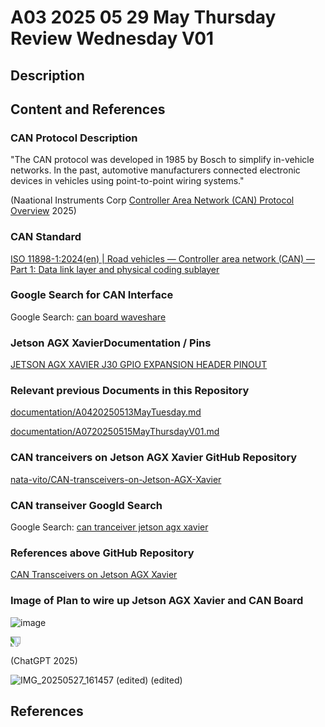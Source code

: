 # A03 2025 05 29 May Thursday Review Wednesday V01

## Description



## Content and References

### CAN Protocol Description

"The CAN protocol was developed in 1985 by Bosch to simplify in-vehicle networks. In the past, automotive manufacturers connected electronic devices in vehicles using point-to-point wiring systems."

(Naational Instruments Corp [Controller Area Network (CAN) Protocol Overview](https://www.ni.com/en/shop/seamlessly-connect-to-third-party-devices-and-supervisory-system/controller-area-network--can--overview.html#:~:text=The%20CAN%20protocol%20was%20developed,%2Dto%2Dpoint%20wiring%20systems.)  2025)

### CAN Standard

[ISO 11898-1:2024(en) | Road vehicles — Controller area network (CAN) — Part 1: Data link layer and physical coding sublayer](https://www.iso.org/obp/ui/en/#iso:std:iso:11898:-1:ed-3:v1:en)

### Google Search for CAN Interface

Google Search: [can board waveshare](https://www.google.com/search?q=can+board+waveshare&oq=can+board+waveshare&gs_lcrp=EgZjaHJvbWUyBggAEEUYOTIICAEQABgWGB4yDQgCEAAYhgMYgAQYigUyDQgDEAAYhgMYgAQYigUyDQgEEAAYhgMYgAQYigUyCggFEAAYgAQYogQyBwgGEAAY7wUyCggHEAAYgAQYogQyBwgIEAAY7wUyBwgJEAAY7wXSAQgyOTA0ajBqN6gCALACAA&sourceid=chrome&ie=UTF-8)

### Jetson AGX XavierDocumentation / Pins

[JETSON AGX XAVIER J30 GPIO EXPANSION HEADER PINOUT](https://jetsonhacks.com/nvidia-jetson-agx-xavier-gpio-header-pinout/)

### Relevant previous Documents in this Repository

[documentation/A0420250513MayTuesday.md](https://github.com/CoderSales/robotCanRevInterface/blob/main/documentation/A0420250513MayTuesday.md)

[documentation/A0720250515MayThursdayV01.md](https://github.com/CoderSales/robotCanRevInterface/blob/main/documentation/A0720250515MayThursdayV01.md)

### CAN tranceivers on Jetson AGX Xavier GitHub Repository

[nata-vito/CAN-transceivers-on-Jetson-AGX-Xavier](https://github.com/nata-vito/CAN-transceivers-on-Jetson-AGX-Xavier)

### CAN transeiver Googld Search

Google Search: [can tranceiver jetson agx xavier](https://www.google.com/search?q=can+tranceiver+jetson+agx+xavier&oq=can+tranceiver+jetson+agx+xavier&gs_lcrp=EgZjaHJvbWUyBggAEEUYOTIJCAEQIRgKGKABMgkIAhAhGAoYoAEyBwgDECEYjwIyBwgEECEYjwLSAQg2Mzg4ajBqN6gCALACAA&sourceid=chrome&ie=UTF-8)

### References above GitHub Repository

[CAN Transceivers on Jetson AGX Xavier](https://forums.developer.nvidia.com/t/can-transceivers-on-jetson-agx-xavier/187850)

### Image of Plan to wire up Jetson AGX Xavier and CAN Board

![image](https://github.com/user-attachments/assets/75ae18a6-5f53-4e2c-9937-41b5ea2c0846)

<img src="https://github.com/user-attachments/assets/75ae18a6-5f53-4e2c-9937-41b5ea2c0846" style="transform: rotate(90deg);">

(ChatGPT 2025)

![IMG_20250527_161457 (edited) (edited)](https://github.com/user-attachments/assets/94cdf30d-5244-4a9f-9f14-91cf205c0def)


## References
